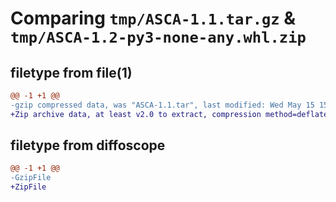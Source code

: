 # Comparing `tmp/ASCA-1.1.tar.gz` & `tmp/ASCA-1.2-py3-none-any.whl.zip`

## filetype from file(1)

```diff
@@ -1 +1 @@
-gzip compressed data, was "ASCA-1.1.tar", last modified: Wed May 15 15:52:40 2024, max compression
+Zip archive data, at least v2.0 to extract, compression method=deflate
```

## filetype from diffoscope

```diff
@@ -1 +1 @@
-GzipFile
+ZipFile
```

